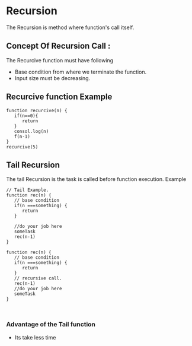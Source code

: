 # Recursion 
The Recursion is method where function's call itself. 
 
## Concept Of Recursion Call : 

The Recurcive function must have following 
   - Base condition from where we terminate the function. 
   - Input size must be decreasing. 

## Recurcive function Example 

```
function recurcive(n) {
   if(n==0){
      return
   }
   consol.log(n)
   f(n-1)
}
recurcive(5)    
```

## Tail Recursion 

The tail Recursion is the task is called before function execution. 
Example 
```
// Tail Example. 
function rec(n) {
   // base condition 
   if(n ===something) {
      return 
   }

   //do your job here 
   someTask
   rec(n-1) 
}

function rec(n) {
   // base condition 
   if(n ===something) {
      return 
   }
   // recursive call.
   rec(n-1) 
   //do your job here 
   someTask
}



```
### Advantage of the Tail function 
 - Its take less time 